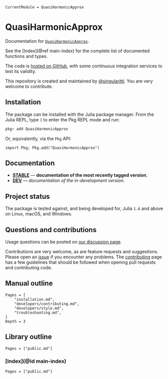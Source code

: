 ```@meta
CurrentModule = QuasiHarmonicApprox
```

# QuasiHarmonicApprox

Documentation for [`QuasiHarmonicApprox`](https://github.com/MineralsCloud/QuasiHarmonicApprox.jl).

See the [Index](@ref main-index) for the complete list of documented functions
and types.

The code is [hosted on GitHub](https://github.com/MineralsCloud/QuasiHarmonicApprox.jl),
with some continuous integration services to test its validity.

This repository is created and maintained by [@singularitti](https://github.com/singularitti).
You are very welcome to contribute.

## Installation

The package can be installed with the Julia package manager.
From the Julia REPL, type `]` to enter the Pkg REPL mode and run:

```julia
pkg> add QuasiHarmonicApprox
```

Or, equivalently, via the `Pkg` API:

```@repl
import Pkg; Pkg.add("QuasiHarmonicApprox")
```

## Documentation

- [**STABLE**](https://MineralsCloud.github.io/QuasiHarmonicApprox.jl/stable) — **documentation of the most recently tagged version.**
- [**DEV**](https://MineralsCloud.github.io/QuasiHarmonicApprox.jl/dev) — _documentation of the in-development version._

## Project status

The package is tested against, and being developed for, Julia `1.6` and above on Linux,
macOS, and Windows.

## Questions and contributions

Usage questions can be posted on
[our discussion page](https://github.com/MineralsCloud/QuasiHarmonicApprox.jl/discussions).

Contributions are very welcome, as are feature requests and suggestions. Please open an
[issue](https://github.com/MineralsCloud/QuasiHarmonicApprox.jl/issues)
if you encounter any problems. The [contributing](@ref) page has
a few guidelines that should be followed when opening pull requests and contributing code.

## Manual outline

```@contents
Pages = [
    "installation.md",
    "developers/contributing.md",
    "developers/style.md",
    "troubleshooting.md",
]
Depth = 3
```

## Library outline

```@contents
Pages = ["public.md"]
```

### [Index](@id main-index)

```@index
Pages = ["public.md"]
```
